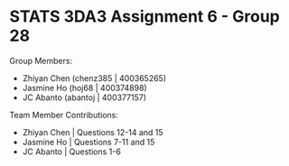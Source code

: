 # STATS 3DA3 Assignment 6 - Group 28

Group Members:
- Zhiyan Chen (chenz385 | 400365265)
- Jasmine Ho (hoj68 | 400374898)
- JC Abanto (abantoj | 400377157) 

Team Member Contributions:
- Zhiyan Chen | Questions 12-14 and 15
- Jasmine Ho | Questions 7-11 and 15
- JC Abanto | Questions 1-6

